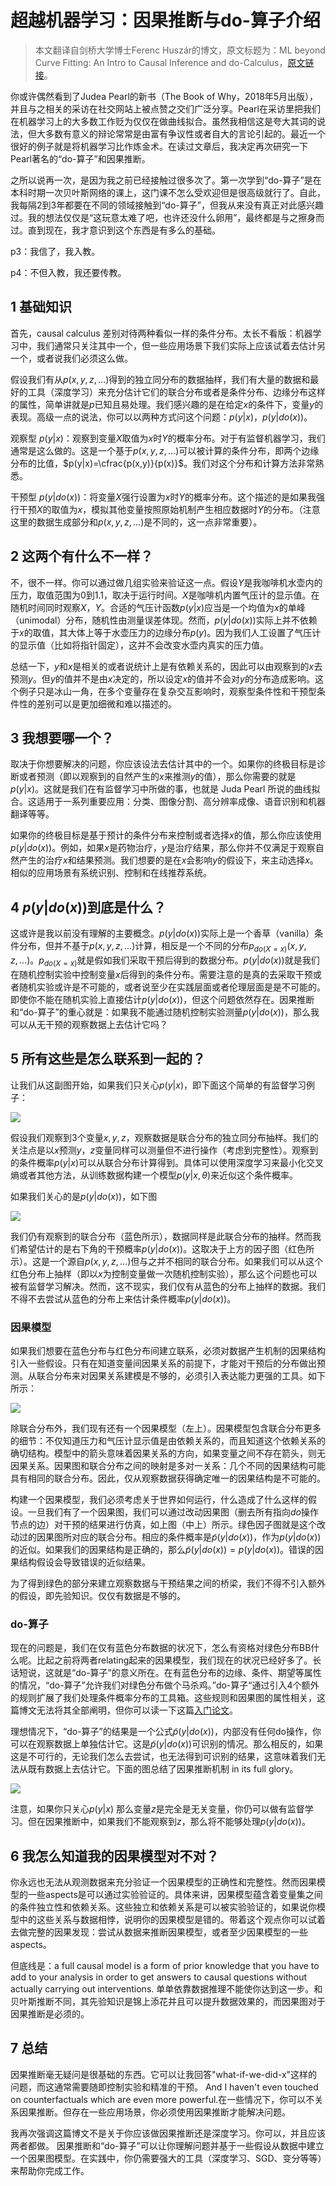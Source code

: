 # 超越机器学习：因果推断与do-算子介绍

> 本文翻译自剑桥大学博士Ferenc Huszár的博文，原文标题为：ML beyond Curve Fitting: An Intro to Causal Inference and do-Calculus，[原文链接](http://www.inference.vc/untitled/)。



你或许偶然看到了Judea Pearl的新书（The Book of Why，2018年5月出版），并且与之相关的采访在社交网站上被点赞之交们广泛分享。Pearl在采访里把我们在机器学习上的大多数工作贬为仅仅在做曲线拟合。虽然我相信这是夸大其词的说法，但大多数有意义的辩论常常是由富有争议性或者自大的言论引起的。最近一个很好的例子就是将机器学习比作炼金术。在读过文章后，我决定再次研究一下Pearl著名的“do-算子”和因果推断。



之所以说再一次，是因为我之前已经接触过很多次了。第一次学到“do-算子”是在本科时期一次贝叶斯网络的课上，这门课不怎么受欢迎但是很高级就行了。自此，我每隔2到3年都要在不同的领域接触到“do-算子”，但我从来没有真正对此感兴趣过。我的想法仅仅是“这玩意太难了吧，也许还没什么卵用”，最终都是与之擦身而过。直到现在，我才意识到这个东西是有多么的基础。



p3：我信了，我入教。

p4：不但入教，我还要传教。



## 1 基础知识

首先，causal calculus 差别对待两种看似一样的条件分布。太长不看版：机器学习中，我们通常只关注其中一个，但一些应用场景下我们实际上应该试着去估计另一个，或者说我们必须这么做。

<p>

假设我们有从$p(x,y,z,\dots)$得到的独立同分布的数据抽样，我们有大量的数据和最好的工具（深度学习）来充分估计它们的联合分布或者是条件分布、边缘分布这样的属性，简单讲就是$p$已知且易处理。我们感兴趣的是在给定$x$的条件下，变量$y$的表现。高级一点的说法，你可以以两种方式问这个问题：$p(y|x)$，$p(y|do(x))$。

观察型 $p(y|x)$：观察到变量$X$取值为$x$时$Y$的概率分布。对于有监督机器学习，我们通常是这么做的。这是一个基于$p(x,y,z,\dots)$可以被计算的条件分布，即两个边缘分布的比值，$p(y|x)=\cfrac{p(x,y)}{p(x)}$。我们对这个分布和计算方法非常熟悉。

干预型 $p(y|do(x))$：将变量$X$强行设置为$x$时$Y$的概率分布。这个描述的是如果我强行干预$X$的取值为$x$，模拟其他变量按照原始机制产生相应数据时$Y$的分布。（注意这里的数据生成部分和$p(x,y,z,\dots)$是不同的，这一点非常重要）。

</p>



## 2 这两个有什么不一样？

<p>

不，很不一样。你可以通过做几组实验来验证这一点。假设$Y$是我咖啡机水壶内的压力，取值范围为0到1.1，取决于运行时间。$X$是咖啡机内置气压计的显示值。在随机时间同时观察$X$，$Y$。合适的气压计函数$p(y|x)$应当是一个均值为$x$的单峰（unimodal）分布，随机性由测量误差体现。然而，$p(y|do(x))$实际上并不依赖于$x$的取值，其大体上等于水壶压力的边缘分布$p(y)$。因为我们人工设置了气压计的显示值（比如将指针固定），这并不会改变水壶内真实的压力值。

</p>

总结一下，$y$和$x$是相关的或者说统计上是有依赖关系的，因此可以由观察到的$x$去预测$y$。但$y$的值并不是由$x$决定的，所以设定$x$的值并不会对$y$的分布造成影响。这个例子只是冰山一角，在多个变量存在复杂交互影响时，观察型条件性和干预型条件性的差别可以是更加细微和难以描述的。



## 3 我想要哪一个？

<p>

取决于你想要解决的问题，你应该设法去估计其中的一个。如果你的终极目标是诊断或者预测（即以观察到的自然产生的$x$来推测$y$的值），那么你需要的就是$p(y|x)$。这就是我们在有监督学习中所做的事，也就是 Juda Pearl 所说的曲线拟合。这适用于一系列重要应用：分类、图像分割、高分辨率成像、语音识别和机器翻译等等。



如果你的终极目标是基于预计的条件分布来控制或者选择$x$的值，那么你应该使用$p(y|do(x))$。例如，如果$x$是药物治疗，$y$是治疗结果，那么你并不仅满足于观察自然产生的治疗$x$和结果预测。我们想要的是在$x$会影响$y$的假设下，来主动选择$x$。相似的应用场景有系统识别、控制和在线推荐系统。

</p>



## 4 $p(y|do(x))$到底是什么？

<p>

这或许是我以前没有理解的主要概念。$p(y|do(x))$实际上是一个香草（vanilla）条件分布，但并不基于$p(x,y,z,\dots)$计算，相反是一个不同的分布$p_{do(X=x)}(x,y,z,\dots)$。$p_{do(X=x)}$就是假如我们采取干预后得到的数据分布。$p(y|do(x))$就是我们在随机控制实验中控制变量$x$后得到的条件分布。需要注意的是真的去采取干预或者随机实验或许是不可能的，或者说至少在实践层面或者伦理层面是是不可能的。即使你不能在随机实验上直接估计$p(y|do(x))$，但这个问题依然存在。因果推断和“do-算子”的重心就是：如果我不能通过随机控制实验测量$p(y|do(x))$，那么我可以从无干预的观察数据上去估计它吗？

</p>




## 5 所有这些是怎么联系到一起的？

<p>

让我们从这副图开始，如果我们只关心$p(y|x)$，即下面这个简单的有监督学习例子：

</p>

![](http://www.inference.vc/content/images/2018/05/Causality-0_-just-observational.png)



<p>

假设我们观察到3个变量$x,y,z$，观察数据是联合分布的独立同分布抽样。我们的关注点是以$x$预测$y$，$z$变量同样可以测量但不进行操作（考虑到完整性）。观察到的条件概率$p(y|x)$可以从联合分布计算得到。具体可以使用深度学习来最小化交叉熵或者其他方法，从训练数据构建一个模型$p(y|x,\theta)$来近似这个条件概率。



如果我们关心的是$p(y|do(x))$，如下图

</p>

![](http://www.inference.vc/content/images/2018/05/Causality-2_-two-distros.png)

<p>

我们仍有观察到的联合分布（蓝色所示），数据同样是此联合分布的抽样。然而我们希望估计的是右下角的干预概率$p(y|do(x))$。这取决于上方的因子图（红色所示）。这是一个源自$p(x,y,z,\dots)$但与之并不相同的联合分布。如果我们可以从这个红色分布上抽样（即以$x$为控制变量做一次随机控制实验），那么这个问题也可以被有监督学习解决。然而，这不现实，我们仅有从蓝色的分布上抽样的数据。我们不得不去尝试从蓝色的分布上来估计条件概率$p(y|do(x))$。

</p>



### 因果模型

如果我们想要在蓝色分布与红色分布间建立联系，必须对数据产生机制的因果结构引入一些假设。只有在知道变量间因果关系的前提下，才能对干预后的分布做出预测。从联合分布来对因果关系建模是不够的，必须引入表达能力更强的工具。如下所示：

![](http://www.inference.vc/content/images/2018/05/Causality_-building-a-bridge--1-.png)

除联合分布外，我们现有还有一个因果模型（左上）。因果模型包含联合分布更多的细节：不仅知道压力和气压计显示值是由依赖关系的，而且知道这个依赖关系的确切结构。模型中的箭头意味着因果关系的方向，如果变量之间不存在箭头，则无因果关系。因果图和联合分布之间的映射是多对一关系：几个不同的因果结构可能具有相同的联合分布。因此，仅从观察数据获得确定唯一的因果结构是不可能的。

<p>

构建一个因果模型，我们必须考虑关于世界如何运行，什么造成了什么这样的假设。一旦我们有了一个因果图，我们可以通过改动因果图（删去所有指向$do$操作节点的边）对干预的结果进行仿真，如上图（中上）所示。绿色因子图就是这个改动过的因果图所对应的联合分布。相应的条件概率是$\tilde p(y|do(x))$，作为$p(y|do(x))$的近似。如果我们的因果结构是正确的，那么$\tilde p(y|do(x))=p(y|do(x))$。错误的因果结构假设会导致错误的近似结果。

</p>

为了得到绿色的部分来建立观察数据与干预结果之间的桥梁，我们不得不引入额外的假设，即先验知识。仅仅有数据是不够的。



### do-算子

现在的问题是，我们在仅有蓝色分布数据的状况下，怎么有资格对绿色分布BB什么呢。比起之前将两者relating起来的因果模型，我们现在的状况已经好多了。长话短说，这就是“do-算子”的意义所在。在有蓝色分布的边缘、条件、期望等属性的情况，“do-算子”允许我们对绿色分布做个马杀鸡。”do-算子“通过引入4个额外的规则扩展了我们处理条件概率分布的工具箱。这些规则和因果图的属性相关，这篇博文无法将其全部阐明，但你可以读一下这篇[入门论文](https://arxiv.org/abs/1305.5506)。

<p>

理想情况下，“do-算子”的结果是一个公式$\tilde p(y|do(x))$，内部没有任何do操作，你可以在观察数据上单独估计它。这是$\tilde p(y|do(x))$可识别的情况。那么相反的，如果这是不可行的，无论我们怎么去尝试，也无法得到可识别的结果，这意味着我们无法从既有数据上去估计它。下面的图总结了因果推断机制 in its full glory。

</p>

![](http://www.inference.vc/content/images/2018/05/Causality_-do-calculus-estimand--1-.png)



<p>

注意，如果你只关心$p(y|x)$ 那么变量$z$是完全是无关变量，你仍可以做有监督学习。但在因果推断中，如果我们不能观察到$z$，那么将不能够处理$p(y|do(x))$。

</p>



## 6 我怎么知道我的因果模型对不对？

你永远也无法从观测数据来充分验证一个因果模型的正确性和完整性。然而因果模型的一些aspects是可以通过实验验证的。具体来讲，因果模型蕴含着变量集之间的条件独立性和依赖关系。这些独立和依赖关系是可以被实验验证的，如果说你模型中的这些关系与数据相悖，说明你的因果模型是错的。带着这个观点你可以试着去做完整的因果发现：尝试从数据来推断因果模型，或者至少因果模型的一些aspects。



但底线是：a full causal model is a form of prior knowledge that you have to add to your analysis in order to get answers to causal questions without actually carrying out interventions.  单单依靠数据推理不能使你达到这一步。和贝叶斯推断不同，其先验知识是锦上添花并且可以提升数据效果的，而因果图对于因果推断是必须的。



## 7 总结

因果推断毫无疑问是很基础的东西。它可以让我回答"what-if-we-did-x"这样的问题，而这通常需要随即控制实验和精准的干预。 And I haven't even touched on counterfactuals which are even more powerful.在一些情况下，你可以不关系因果推断。但存在一些应用场景，你必须使用因果推断才能解决问题。

我再次强调这篇博文不是关于你应该做因果推断还是深度学习。你可以，并且应该两者都做。 因果推断和“do-算子”可以让你理解问题并基于一些假设从数据中建立一个因果图模型。在实践中，你仍需要强大的工具（深度学习、SGD、变分等等）来帮助你完成工作。
